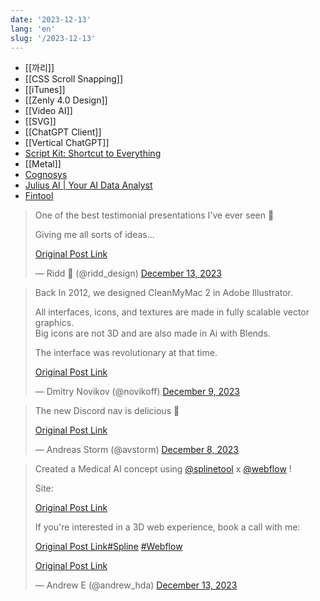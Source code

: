 ```yaml
---
date: '2023-12-13'
lang: 'en'
slug: '/2023-12-13'
---
```


- [[까리]]
- [[CSS Scroll Snapping]]
- [[iTunes]]
- [[Zenly 4.0 Design]]
- [[Video AI]]
- [[SVG]]
- [[ChatGPT Client]]
- [[Vertical ChatGPT]]
- [Script Kit: Shortcut to Everything](https://www.scriptkit.com/)
- [[Metal]]
- [Cognosys](https://www.cognosys.ai/)
- [Julius AI | Your AI Data Analyst](https://julius.ai/)
- [Fintool](https://www.fintool.com/)

<blockquote class="twitter-tweet">

One of the best testimonial presentations I&#39;ve ever seen 👏

Giving me all sorts of ideas...

[Original Post Link](https://t.co/sj3yZvktjh)

&mdash; Ridd 🤿 (@ridd_design) [December 13, 2023](https://twitter.com/ridd_design/status/1735031955295756348?ref_src=twsrc%5Etfw)

</blockquote>

<blockquote class="twitter-tweet">

Back In 2012, we designed CleanMyMac 2 in Adobe Illustrator.

All interfaces, icons, and textures are made in fully scalable vector graphics. <br/>Big icons are not 3D and are also made in Ai with Blends.

The interface was revolutionary at that time.

[Original Post Link](https://t.co/TiSdhzZoxq)

&mdash; Dmitry Novikov (@novikoff) [December 9, 2023](https://twitter.com/novikoff/status/1733458399914754368?ref_src=twsrc%5Etfw)

</blockquote>

<blockquote class="twitter-tweet">

The new Discord nav is delicious 🤤

[Original Post Link](https://t.co/3yetOOm6Dm)

&mdash; Andreas Storm (@avstorm) [December 8, 2023](https://twitter.com/avstorm/status/1733027143553015872?ref_src=twsrc%5Etfw)

</blockquote>

<blockquote class="twitter-tweet">

Created a Medical AI concept using [@splinetool](https://twitter.com/splinetool?ref_src=twsrc%5Etfw) x [@webflow](https://twitter.com/webflow?ref_src=twsrc%5Etfw) !

Site:

[Original Post Link](https://t.co/T7QTSbUhd3)

If you&#39;re interested in a 3D web experience, book a call with me:

[Original Post Link](https://t.co/utkuA6BSj3)[#Spline](https://twitter.com/hashtag/Spline?src=hash&ref_src=twsrc%5Etfw) [#Webflow](https://twitter.com/hashtag/Webflow?src=hash&ref_src=twsrc%5Etfw)

[Original Post Link](https://t.co/r33AFXJznn)

&mdash; Andrew E (@andrew_hda) [December 13, 2023](https://twitter.com/andrew_hda/status/1735002704135516462?ref_src=twsrc%5Etfw)

</blockquote>
